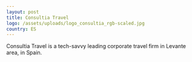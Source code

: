 ```yaml
---
layout: post
title: Consultia Travel
logo: /assets/uploads/logo_consultia_rgb-scaled.jpg
country: ES
---
```

Consultia Travel is a tech-savvy leading corporate travel firm in Levante area, in Spain.